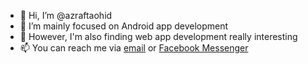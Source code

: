 - 👋 Hi, I’m @azraftaohid
- 👀 I’m mainly focused on Android app development
- 🌱 However, I'm also finding web app development really interesting
- 📫 You can reach me via [email](azraftaohid@outlook.com) or [Facebook Messenger](m.me/azraftaohid)

<!---
azraftaohid/azraftaohid is a ✨ special ✨ repository because its `README.md` (this file) appears on your GitHub profile.
You can click the Preview link to take a look at your changes.
--->
